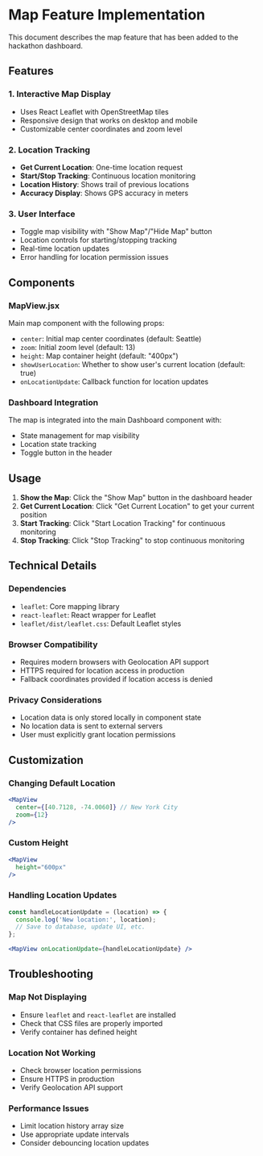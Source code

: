 # Map Feature Implementation

This document describes the map feature that has been added to the hackathon dashboard.

## Features

### 1. Interactive Map Display
- Uses React Leaflet with OpenStreetMap tiles
- Responsive design that works on desktop and mobile
- Customizable center coordinates and zoom level

### 2. Location Tracking
- **Get Current Location**: One-time location request
- **Start/Stop Tracking**: Continuous location monitoring
- **Location History**: Shows trail of previous locations
- **Accuracy Display**: Shows GPS accuracy in meters

### 3. User Interface
- Toggle map visibility with "Show Map"/"Hide Map" button
- Location controls for starting/stopping tracking
- Real-time location updates
- Error handling for location permission issues

## Components

### MapView.jsx
Main map component with the following props:
- `center`: Initial map center coordinates (default: Seattle)
- `zoom`: Initial zoom level (default: 13)
- `height`: Map container height (default: "400px")
- `showUserLocation`: Whether to show user's current location (default: true)
- `onLocationUpdate`: Callback function for location updates

### Dashboard Integration
The map is integrated into the main Dashboard component with:
- State management for map visibility
- Location state tracking
- Toggle button in the header

## Usage

1. **Show the Map**: Click the "Show Map" button in the dashboard header
2. **Get Current Location**: Click "Get Current Location" to get your current position
3. **Start Tracking**: Click "Start Location Tracking" for continuous monitoring
4. **Stop Tracking**: Click "Stop Tracking" to stop continuous monitoring

## Technical Details

### Dependencies
- `leaflet`: Core mapping library
- `react-leaflet`: React wrapper for Leaflet
- `leaflet/dist/leaflet.css`: Default Leaflet styles

### Browser Compatibility
- Requires modern browsers with Geolocation API support
- HTTPS required for location access in production
- Fallback coordinates provided if location access is denied

### Privacy Considerations
- Location data is only stored locally in component state
- No location data is sent to external servers
- User must explicitly grant location permissions

## Customization

### Changing Default Location
```jsx
<MapView 
  center={[40.7128, -74.0060]} // New York City
  zoom={12}
/>
```

### Custom Height
```jsx
<MapView 
  height="600px"
/>
```

### Handling Location Updates
```jsx
const handleLocationUpdate = (location) => {
  console.log('New location:', location);
  // Save to database, update UI, etc.
};

<MapView onLocationUpdate={handleLocationUpdate} />
```

## Troubleshooting

### Map Not Displaying
- Ensure `leaflet` and `react-leaflet` are installed
- Check that CSS files are properly imported
- Verify container has defined height

### Location Not Working
- Check browser location permissions
- Ensure HTTPS in production
- Verify Geolocation API support

### Performance Issues
- Limit location history array size
- Use appropriate update intervals
- Consider debouncing location updates

